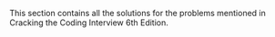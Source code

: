 This section contains all the solutions for the problems mentioned in
Cracking the Coding Interview 6th Edition.
